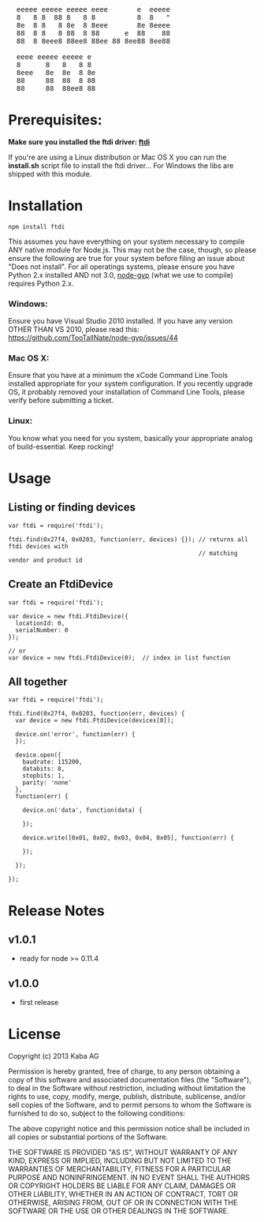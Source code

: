 <pre>
  eeeee eeeee eeeee eeee       e  eeeee 
  8   8 8  88 8   8 8          8  8   " 
  8e  8 8   8 8e  8 8eee       8e 8eeee 
  88  8 8   8 88  8 88      e  88    88 
  88  8 8eee8 88ee8 88ee 88 8ee88 8ee88

  eeee eeeee eeeee e  
  8      8   8   8 8  
  8eee   8e  8e  8 8e 
  88     88  88  8 88 
  88     88  88ee8 88 
</pre>

# Prerequisites:

**Make sure you installed the ftdi driver: [ftdi](http://www.ftdichip.com/Drivers/D2XX.htm)**

If you're are using a Linux distribution or Mac OS X you can run the **install.sh** script file to install the ftdi driver...
For Windows the libs are shipped with this module.

# Installation

    npm install ftdi

This assumes you have everything on your system necessary to compile ANY native module for Node.js. This may not be the case, though, so please ensure the following are true for your system before filing an issue about "Does not install". For all operatings systems, please ensure you have Python 2.x installed AND not 3.0, [node-gyp](https://github.com/TooTallNate/node-gyp) (what we use to compile) requires Python 2.x.

### Windows:

Ensure you have Visual Studio 2010 installed. If you have any version OTHER THAN VS 2010, please read this: https://github.com/TooTallNate/node-gyp/issues/44 

### Mac OS X:

Ensure that you have at a minimum the xCode Command Line Tools installed appropriate for your system configuration. If you recently upgrade OS, it probably removed your installation of Command Line Tools, please verify before submitting a ticket.

### Linux:

You know what you need for you system, basically your appropriate analog of build-essential. Keep rocking!

# Usage

## Listing or finding devices

```nodejs
var ftdi = require('ftdi');

ftdi.find(0x27f4, 0x0203, function(err, devices) {}); // returns all ftdi devices with
                                                      // matching vendor and product id
```

## Create an FtdiDevice

```nodejs
var ftdi = require('ftdi');

var device = new ftdi.FtdiDevice({
  locationId: 0,
  serialNumber: 0
});

// or
var device = new ftdi.FtdiDevice(0);  // index in list function
```

## All together

```nodejs
var ftdi = require('ftdi');

ftdi.find(0x27f4, 0x0203, function(err, devices) {
  var device = new ftdi.FtdiDevice(devices[0]);

  device.on('error', function(err) {
  });

  device.open({
    baudrate: 115200,
    databits: 8,
    stopbits: 1,
    parity: 'none'
  },
  function(err) {

    device.on('data', function(data) {

    });

    device.write([0x01, 0x02, 0x03, 0x04, 0x05], function(err) {

    });

  });

});
```

# Release Notes

## v1.0.1

- ready for node >= 0.11.4

## v1.0.0

- first release


# License

Copyright (c) 2013 Kaba AG

Permission is hereby granted, free of charge, to any person obtaining a copy
of this software and associated documentation files (the "Software"), to deal
in the Software without restriction, including without limitation the rights
to use, copy, modify, merge, publish, distribute, sublicense, and/or sell
copies of the Software, and to permit persons to whom the Software is
furnished to do so, subject to the following conditions:

The above copyright notice and this permission notice shall be included in
all copies or substantial portions of the Software.

THE SOFTWARE IS PROVIDED "AS IS", WITHOUT WARRANTY OF ANY KIND, EXPRESS OR
IMPLIED, INCLUDING BUT NOT LIMITED TO THE WARRANTIES OF MERCHANTABILITY,
FITNESS FOR A PARTICULAR PURPOSE AND NONINFRINGEMENT. IN NO EVENT SHALL THE
AUTHORS OR COPYRIGHT HOLDERS BE LIABLE FOR ANY CLAIM, DAMAGES OR OTHER
LIABILITY, WHETHER IN AN ACTION OF CONTRACT, TORT OR OTHERWISE, ARISING FROM,
OUT OF OR IN CONNECTION WITH THE SOFTWARE OR THE USE OR OTHER DEALINGS IN
THE SOFTWARE.
